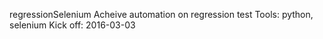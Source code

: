 regressionSelenium
Acheive automation on regression test
Tools: python, selenium
Kick off: 2016-03-03

